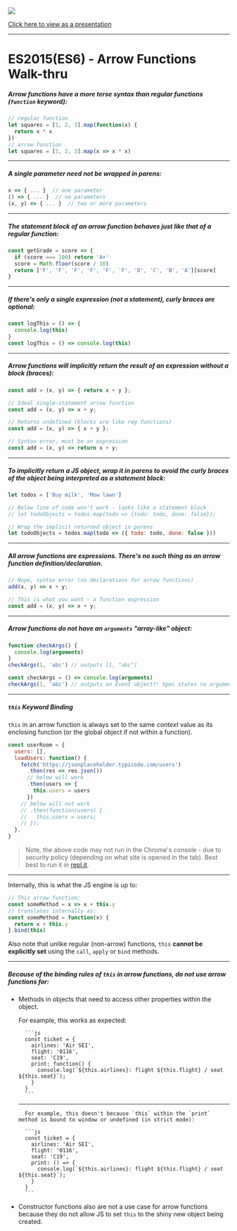 <img src="https://i.imgur.com/gGKrqF5.png">

[Click here to view as a presentation](https://gist.github.com/gregsantos/f6c82e4add01e4f69012079afe1805a9)

---

# ES2015(ES6) - Arrow Functions Walk-thru

##### Arrow functions have a more terse syntax than regular functions (`function` keyword):

```js
// regular function
let squares = [1, 2, 3].map(function(x) {
  return x * x
})
// arrow function
let squares = [1, 2, 3].map(x => x * x)
```

---

##### A single parameter need not be wrapped in parens:

```js
x => { ... }  // one parameter
() => { ... }  // no parameters
(x, y) => { ... }  // two or more parameters
```

---

##### The statement block of an arrow function behaves just like that of a regular function:

```js
const getGrade = score => {
  if (score === 100) return 'A+'
  score = Math.floor(score / 10)
  return ['F', 'F', 'F', 'F', 'F', 'F', 'D', 'C', 'B', 'A'][score]
}
```

---

##### If there's only a single **expression** (not a statement), curly braces are optional:

```js
const logThis = () => {
  console.log(this)
}
const logThis = () => console.log(this)
```

---

##### Arrow functions will implicitly return the result of an **expression** without a block (braces):

```js
const add = (x, y) => { return x + y };

// Ideal single-statement arrow function
const add = (x, y) => x + y;

// Returns undefined (blocks are like reg functions)
const add = (x, y) => { x + y };

// Syntax error, must be an expression
const add = (x, y) => return x + y;
```

---

##### To implicitly return a JS object, wrap it in parens to avoid the curly braces of the object being interpreted as a statement block:

```js
let todos = ['Buy milk', 'Mow lawn']

// Below line of code won't work - looks like a statement block
// let todoObjects = todos.map(todo => {todo: todo, done: false});

// Wrap the implicit returned object in parens
let todoObjects = todos.map(todo => ({ todo: todo, done: false }))
```

---

##### All arrow functions are expressions. There's no such thing as an arrow function definition/declaration.

```js
// Nope, syntax error (no declarations for arrow functions)
add(x, y) => x + y;

// This is what you want - a function expression
const add = (x, y) => x + y;
```

---

##### Arrow functions do not have an `arguments` "array-like" object:

```js
function checkArgs() {
  console.log(arguments)
}
checkArgs(1, 'abc') // outputs [1, "abc"]

const checkArgs = () => console.log(arguments)
checkArgs(1, 'abc') // outputs an Event object?! Spec states no arguments object in arrow functions.
```

---

##### `this` Keyword Binding

`this` in an arrow function is always set to the same _context_ value as its enclosing function (or the global object if not within a function).

```js
const userRoom = {
  users: [],
  loadUsers: function() {
    fetch('https://jsonplaceholder.typicode.com/users')
      .then(res => res.json())
      // below will work
      .then(users => {
        this.users = users
      })
    // below will not work
    // .then(function(users) {
    //   this.users = users;
    // });
  },
}
```

> Note, the above code may not run in the Chrome's console - due to security policy (depending on what site is opened in the tab). Best best to run it in [repl.it](https://repl.it).

---

Internally, this is what the JS engine is up to:

```js
// This arrow function:
const someMethod = x => x + this.y
// translates internally as:
const someMethod = function(x) {
  return x + this.y
}.bind(this)
```

Also note that unlike regular (non-arrow) functions, `this` **cannot be explicitly set** using the `call`, `apply` or `bind` methods.

---

##### Because of the binding rules of `this` in arrow functions, **do not** use arrow functions for:

- Methods in objects that need to access other properties within the object.

  For example, this works as expected:

      	```js
      	const ticket = {
      	  airlines: 'Air SEI',
      	  flight: '0116',
      	  seat: 'C19',
      	  print: function() {
      	    console.log(`${this.airlines}: flight ${this.flight} / seat ${this.seat}`);
      	  }
      	}
      	```

  ***

      	For example, this doesn't because `this` within the `print` method is bound to window or undefined (in strict mode):

      	```js
      	const ticket = {
      	  airlines: 'Air SEI',
      	  flight: '0116',
      	  seat: 'C19',
      	  print: () => {
      	    console.log(`${this.airlines}: flight ${this.flight} / seat ${this.seat}`);
      	  }
      	}
      	```

- Constructor functions also are not a use case for arrow functions because they do not allow JS to set `this` to the shiny new object being created.
